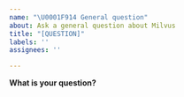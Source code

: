 ```yaml
---
name: "\U0001F914 General question"
about: Ask a general question about Milvus
title: "[QUESTION]"
labels: ''
assignees: ''

---
```


**What is your question?**
